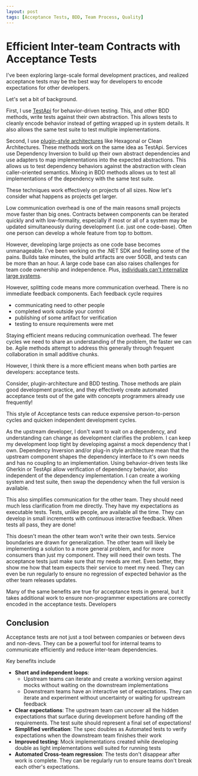 ```yaml
---
layout: post
tags: [Acceptance Tests, BDD, Team Process, Quality]
---
```


# Efficient Inter-team Contracts with Acceptance Tests

I've been exploring large-scale formal development practices, and realized acceptance tests may be the best way for developers to encode expectations for other developers.
<!-- (maybe rephrase to sound less conclusive than "realized") -->

Let's set a bit of background.

First, I use [TestApi](../_posts/2020-08-21-Test-Api-InPractice.md) for behavior-driven testing. This, and other BDD methods, write tests against their own abstraction. This allows tests to cleanly encode behavior instead of getting wrapped up in system details. It also allows the same test suite to test multiple implementations.

Second, I use [plugin-style architectures](https://spencerfarley.com/2020/12/19/ports-and-adapters/) like Hexagonal or Clean Architectures. These methods work on the same idea as TestApi. Services use Dependency Inversion to build up their own abstract dependencies and use adapters to map implementations into the expected abstractions. This allows us to test dependency behaviors against the abstraction with clean caller-oriented semantics. Mixing in BDD methods allows us to test all implementations of the dependency with the same test suite.

These techniques work effectively on projects of all sizes. Now let's consider what happens as projects get larger.

Low communication overhead is one of the main reasons small projects move faster than big ones. Contracts between components can be iterated quickly and with low-formality, especially if most or all of a system may be updated simultaneously during development (i.e. just one code-base). Often one person can develop a whole feature from top to bottom.

However, developing large projects as one code base becomes unmanageable. I've been working on the .NET SDK and feeling some of the pains. Builds take minutes, the build artifacts are over 50GB, and tests can be more than an hour. A large code base can also raises challenges for team code ownership and independence. Plus, [individuals can't internalize large systems](https://www.cs.utexas.edu/~EWD/transcriptions/EWD03xx/EWD340.html).

However, splitting code means more communication overhead. There is no immediate feedback components. Each feedback cycle requires
  - communicating need to other people
  - completed work outside your control
  - publishing of some artifact for verification
  - testing to ensure requirements were met

  <!-- - todo: maybe move this up and share the same steps across cycle formalities-->

Staying efficient means reducing communication overhead. The fewer cycles we need to share an understanding of the problem, the faster we can be. Agile methods attempt to address this generally through frequent collaboration in small additive chunks.

However, I think there is a more efficient means when both parties are developers: acceptance tests.

Consider, plugin-architecture and BDD testing. Those methods are plain good development practice, and they effectively create automated acceptance tests out of the gate with concepts programmers already use frequently!

This style of Acceptance tests can reduce expensive person-to-person cycles and quicken independent development cycles.

As the upstream developer, I don't want to wait on a dependency, and understanding can change as development clarifies the problem. I can keep my development loop tight by developing against a mock dependency that I own. Dependency Inversion and/or plug-in style architecture mean that the upstream component shapes the dependency interface to it's own needs and has no coupling to an implementation.
Using behavior-driven tests like Gherkin or TestApi allow verification of dependency behavior, also independent of the dependency implementation. I can create a working system and test suite, then swap the dependency when the full version is available.

This also simplifies communication for the other team. They should need much less clarification from me directly. They have my expectations as executable tests. Tests, unlike people, are available all the time. They can develop in small increments with continuous interactive feedback. When tests all pass, they are done!

This doesn't mean the other team won't write their own tests. Service boundaries are drawn for generalization. The other team will likely be implementing a solution to a more general problem, and for more consumers than just my component. They will need their own tests. The acceptance tests just make sure that my needs are met. Even better, they show me how that team expects their service to meet my need.  They can even be run regularly to ensure no regression of expected behavior as the other team releases updates.


Many of the same benefits are true for acceptance tests in general, but it takes additional work to ensure non-programmer expectations are correctly encoded in the acceptance tests. Developers 


## Conclusion

Acceptance tests are not just a tool between companies or between devs and non-devs. They can be a powerful tool for internal teams to communicate efficiently and reduce inter-team dependencies.

Key benefits include
- **Short and independent loops**: 
  - Upstream teams can iterate and create a working version against mocks without waiting on the downstream implementations
  - Downstream teams have an interactive set of expectations. They can iterate and experiment without uncertainty or waiting for upstream feedback
- **Clear expectations**: The upstream team can uncover all the hidden expectations that surface during development before handing off the requirements. The test suite should represent a final set of expectations!
- **Simplified verification**: The spec doubles as Automated tests to verify expectations when the downstream team finishes their work 
- **Improved testing**: Mock implementations created while developing double as light implementations well suited for running tests
- **Automated Cross-team regression**: The tests don't disappear after work is complete. They can be regularly run to ensure teams don't break each other's expectations. 


<!-- Todo: add acceptance tests to test diagram for external parties -->